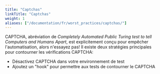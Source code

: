 ```yaml
---
title: "Captchas"
linkTitle: "Captchas"
weight: 1
aliases: ["/documentation/fr/worst_practices/captchas/"]    
---
```


CAPTCHA, abréviation de _Completely Automated Public Turing test
to tell Computers and Humans Apart_,
est explicitement conçu pour empêcher l'automatisation, alors n'essayez pas!
Il existe deux stratégies principales pour contourner les vérifications CAPTCHA:

* Désactivez CAPTCHA dans votre environnement de test
* Ajoutez un "hook" pour permettre aux tests de contourner le CAPTCHA
